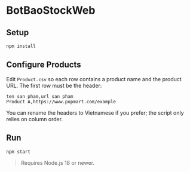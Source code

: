 ﻿# BotBaoStockWeb

## Setup

```bash
npm install
```

## Configure Products

Edit `Product.csv` so each row contains a product name and the product URL. The first row must be the header:

```
ten san pham,url san pham
Product A,https://www.popmart.com/example
```

You can rename the headers to Vietnamese if you prefer; the script only relies on column order.

## Run

```bash
npm start
```

> Requires Node.js 18 or newer.
